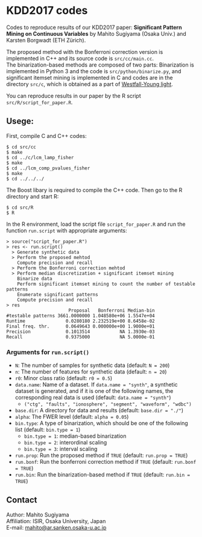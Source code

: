 # KDD2017 codes
Codes to reproduce results of our KDD2017 paper:
**Significant Pattern Mining on Continuous Variables** by Mahito Sugiyama (Osaka Univ.) and Karsten Borgwadt (ETH Zürich).

The proposed method with the Bonferroni correction version is implemented in C++ and its source code is `src/cc/main.cc`.  
The binarization-based methods are composed of two parts: Binarization is implemented in Python 3 and the code is `src/python/binarize.py`, and significant itemset mining is implemented in C and codes are in the directory `src/c`, which is obtained as a part of [Westfall-Young light](https://www.bsse.ethz.ch/mlcb/research/machine-learning/wylight.html).

You can reproduce results in our paper by the R script `src/R/script_for_paper.R`.

## Usege:

First, compile C and C++ codes:
```
$ cd src/cc
$ make
$ cd ../c/lcm_lamp_fisher
$ make
$ cd ../lcm_comp_pvalues_fisher
$ make
$ cd ../../../
```
The Boost libary is required to compile the C++ code.
Then go to the R directory and start R:
```
$ cd src/R
$ R
```
In the R environment, load the script file `script_for_paper.R` and run the function `run.script` with appropriate arguments:
```
> source("script_for_paper.R")
> res <- run.script()
  > Generate synthetic data
  > Perform the proposed mehtod
    Compute precision and recall
  > Perform the Bonferroni correction mehtod
  > Perform median discretization + significant itemset mining
    Binarize data
    Perform significant itemset mining to count the number of testable patterns
    Enumerate significant patterns
    Compute precision and recall
> res
                       Proposal   Bonferroni Median-bin
#testable patterns 3661.0000000 1.048580e+06 1.5547e+04
Runtime               0.0280180 2.232519e+00 8.6458e-02
Final freq. thr.      0.0649643 0.000000e+00 1.9000e+01
Precision             0.1013514           NA 1.3930e-03
Recall                0.9375000           NA 5.0000e-01
```
### Arguments for `run.script()`
* `N`: The number of samples for synthetic data (default: `N = 200`)
* `n`: The number of features for synthetic data (default: `n = 20`)
* `r0`: Minor class ratio (default: `r0 = 0.5`)
* `data.name`: Name of a dataset. If `data.name = "synth"`, a synthetic dataset is generated, and if it is one of the following names, the corresponding real data is used (default: `data.name = "synth"`)
  * `("ctg", "faults", "ionosphere", "segment", "waveform", "wdbc")`
* `base.dir`: A directory for data and results (default: `base.dir = "./"`)
* `alpha`: The FWER level (default: `alpha = 0.05`)
* `bin.type`: A type of binarization, which should be one of the following list (default: `bin.type = 1`)
  * `bin.type = 1`: median-based binarization
  * `bin.type = 2`: interordinal scaling
  * `bin.type = 3`: interval scaling
* `run.prop`: Run the proposed method if `TRUE` (default: `run.prop = TRUE`)
* `run.bonf`: Run the bonferroni correction method if `TRUE` (default: `run.bonf = TRUE`)
* `run.bin`: Run the binarization-based method if `TRUE` (default: `run.bin = TRUE`)

## Contact
Author: Mahito Sugiyama  
Affiliation: ISIR, Osaka University, Japan  
E-mail: mahito@ar.sanken.osaka-u.ac.jp
